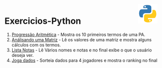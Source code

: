 
 <img src="python-icon.png" width="64px" height="64px" align="right">

# Exercicios-Python


 <ol>
 <li><a href="https://github.com/lfalvespe/Exercicios-Python/blob/main/Progressao-Aritmetica.py" target="_blank">Progressão Aritmética</a>
 - Mostra os 10 primeiros termos de uma PA.
 </li>
 
 <li><a href="https://github.com/lfalvespe/Exercicios-Python/blob/main/AnaliseMatriz.py" target="_blank">Análisando uma Matriz</a>
 - Lê os valores de uma matriz e mostra alguns cálculos com os termos.
 </li>
 
  <li><a href="https://github.com/lfalvespe/Exercicios-Python/blob/main/ListaNotas.py" target="_blank">Lista Notas</a>
 - Lê Vários nomes e notas e no final exibe o que o usuário deseja ver.
 </li>
 
 <li><a href="https://github.com/lfalvespe/Exercicios-Python/blob/main/SorteioDados.py" target="_blank">Joga dados</a>
 - Sorteia dados para 4 jogadores e mostra o ranking  no final
 </li>
 
</ol>
